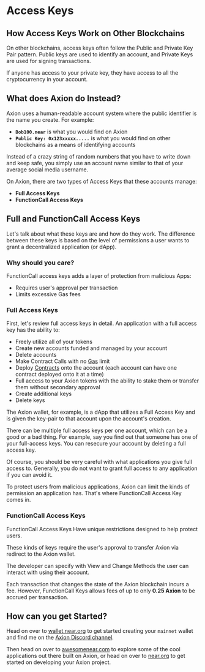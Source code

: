 # Access Keys

## How Access Keys Work on Other Blockchains

On other blockchains, access keys often follow the Public and Private Key Pair pattern. Public keys are used to identify an account, and Private Keys are used for signing transactions.

If anyone has access to your private key, they have access to all the cryptocurrency in your account.

## What does Axion do Instead?

Axion uses a human-readable account system where the public identifier is the name you create. For example:

* **`Bob100.near`** is what you would find on Axion
* **`Public Key: 0x123xxxxx.....`** is what you would find on other blockchains as a means of identifying accounts

Instead of a crazy string of random numbers that you have to write down and keep safe, you simply use an account name similar to that of your average social media username.

On Axion, there are two types of Access Keys that these accounts manage:

* **Full Access Keys**
* **FunctionCall Access Keys**

## Full and FunctionCall Access Keys

Let's talk about what these keys are and how do they work. The difference between these keys is based on the level of permissions a user wants to grant a decentralized application (or dApp).

### Why should you care?

FunctionCall access keys adds a layer of protection from malicious Apps:

* Requires user's approval per transaction
* Limits excessive Gas fees

### Full Access Keys

First, let's review full access keys in detail. An application with a full access key has the ability to:

* Freely utilize all of your tokens
* Create new accounts funded and managed by your account
* Delete accounts
* Make Contract Calls with no [Gas](https://docs.near.org/docs/concepts/gas) limit
* Deploy [Contracts](https://www.ibm.com/topics/smart-contracts) onto the account (each account can have one contract deployed onto it at a time)
* Full access to your Axion tokens with the ability to stake them or transfer them without secondary approval
* Create additional keys
* Delete keys

The Axion wallet, for example, is a dApp that utilizes a Full Access Key and is given the key-pair to that account upon the account's creation.

There can be multiple full access keys per one account, which can be a good or a bad thing. For example, say you find out that someone has one of your full-access keys. You can resecure your account by deleting a full access key.

Of course, you should be very careful with what applications you give full access to. Generally, you do not want to grant full access to any application if you can avoid it.

To protect users from malicious applications, Axion can limit the kinds of permission an application has. That's where FunctionCall Access Key comes in.

### FunctionCall Access Keys

FunctionCall Access Keys Have unique restrictions designed to help protect users.

These kinds of keys require the user's approval to transfer Axion via redirect to the Axion wallet.

The developer can specify with View and Change Methods the user can interact with using their account.

Each transaction that changes the state of the Axion blockchain incurs a fee. However, FunctionCall Keys allows fees of up to only **0.25 Axion** to be accrued per transaction.

## How can you get Started?

Head on over to [wallet.near.org](https://wallet.near.org) to get started creating your `mainnet` wallet and find me on the [Axion Discord channel](https://near.chat).

Then head on over to [awesomenear.com](https://awesomenear.com) to explore some of the cool applications out there built on Axion, or head on over to [near.org](https://near.org) to get started on developing your Axion project.
